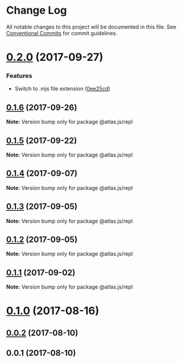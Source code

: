 # Change Log

All notable changes to this project will be documented in this file.
See [Conventional Commits](https://conventionalcommits.org) for commit guidelines.

<a name="0.2.0"></a>
# [0.2.0](https://github.com/strvcom/atlas.js/compare/@atlas.js/repl@0.1.6...@atlas.js/repl@0.2.0) (2017-09-27)


### Features

* Switch to .mjs file extension ([0ee25cd](https://github.com/strvcom/atlas.js/commit/0ee25cd))




<a name="0.1.6"></a>
## [0.1.6](https://github.com/strvcom/atlas.js/compare/@atlas.js/repl@0.1.5...@atlas.js/repl@0.1.6) (2017-09-26)




**Note:** Version bump only for package @atlas.js/repl

<a name="0.1.5"></a>
## [0.1.5](https://github.com/strvcom/atlas.js/compare/@atlas.js/repl@0.1.4...@atlas.js/repl@0.1.5) (2017-09-22)




**Note:** Version bump only for package @atlas.js/repl

<a name="0.1.4"></a>
## [0.1.4](https://github.com/strvcom/atlas.js/compare/@atlas.js/repl@0.1.3...@atlas.js/repl@0.1.4) (2017-09-07)




**Note:** Version bump only for package @atlas.js/repl

<a name="0.1.3"></a>
## [0.1.3](https://github.com/strvcom/atlas.js/compare/@atlas.js/repl@0.1.2...@atlas.js/repl@0.1.3) (2017-09-05)




**Note:** Version bump only for package @atlas.js/repl

<a name="0.1.2"></a>
## [0.1.2](https://github.com/strvcom/atlas.js/compare/@atlas.js/repl@0.1.1...@atlas.js/repl@0.1.2) (2017-09-05)




**Note:** Version bump only for package @atlas.js/repl

<a name="0.1.1"></a>
## [0.1.1](https://github.com/strvcom/atlas.js/compare/@atlas.js/repl@0.1.0...@atlas.js/repl@0.1.1) (2017-09-02)




**Note:** Version bump only for package @atlas.js/repl

<a name="0.1.0"></a>
# [0.1.0](https://github.com/strvcom/atlas.js/compare/@atlas.js/repl@0.0.2...@atlas.js/repl@0.1.0) (2017-08-16)




<a name="0.0.2"></a>
## [0.0.2](https://github.com/strvcom/atlas.js/compare/@atlas.js/repl@0.0.1...@atlas.js/repl@0.0.2) (2017-08-10)




<a name="0.0.1"></a>
## 0.0.1 (2017-08-10)
